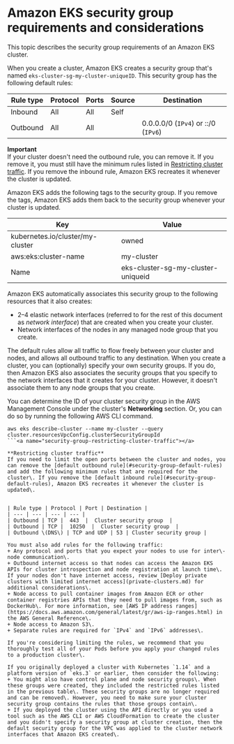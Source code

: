 # Amazon EKS security group requirements and considerations<a name="sec-group-reqs"></a>

This topic describes the security group requirements of an Amazon EKS cluster\.<a name="security-group-default-rules"></a>

When you create a cluster, Amazon EKS creates a security group that's named `eks-cluster-sg-my-cluster-uniqueID`\. This security group has the following default rules:


| Rule type | Protocol | Ports | Source | Destination | 
| --- | --- | --- | --- | --- | 
|  Inbound  |  All  |  All  | Self  |  | 
|  Outbound  |  All  |  All  |  |  0\.0\.0\.0/0 \(`IPv4`\) or ::/0 \(`IPv6`\)  | 

**Important**  
If your cluster doesn't need the outbound rule, you can remove it\. If you remove it, you must still have the minimum rules listed in [Restricting cluster traffic](#security-group-restricting-cluster-traffic)\. If you remove the inbound rule, Amazon EKS recreates it whenever the cluster is updated\.

Amazon EKS adds the following tags to the security group\. If you remove the tags, Amazon EKS adds them back to the security group whenever your cluster is updated\.


| Key | Value | 
| --- | --- | 
| kubernetes\.io/cluster/my\-cluster | owned | 
| aws:eks:cluster\-name | my\-cluster | 
| Name | eks\-cluster\-sg\-my\-cluster\-uniqueid | 

Amazon EKS automatically associates this security group to the following resources that it also creates:
+ 2–4 elastic network interfaces \(referred to for the rest of this document as *network interface*\) that are created when you create your cluster\.
+ Network interfaces of the nodes in any managed node group that you create\.

The default rules allow all traffic to flow freely between your cluster and nodes, and allows all outbound traffic to any destination\. When you create a cluster, you can \(optionally\) specify your own security groups\. If you do, then Amazon EKS also associates the security groups that you specify to the network interfaces that it creates for your cluster\. However, it doesn't associate them to any node groups that you create\.

You can determine the ID of your cluster security group in the AWS Management Console under the cluster's **Networking** section\. Or, you can do so by running the following AWS CLI command\.

```
aws eks describe-cluster --name my-cluster --query cluster.resourcesVpcConfig.clusterSecurityGroupId
```<a name="security-group-restricting-cluster-traffic"></a>

**Restricting cluster traffic**  
If you need to limit the open ports between the cluster and nodes, you can remove the [default outbound rule](#security-group-default-rules) and add the following minimum rules that are required for the cluster\. If you remove the [default inbound rule](#security-group-default-rules), Amazon EKS recreates it whenever the cluster is updated\.


| Rule type | Protocol | Port | Destination | 
| --- | --- | --- | --- | 
| Outbound | TCP |  443  |  Cluster security group  | 
| Outbound | TCP |  10250  |  Cluster security group  | 
| Outbound \(DNS\) | TCP and UDP | 53 | Cluster security group | 

You must also add rules for the following traffic:
+ Any protocol and ports that you expect your nodes to use for inter\-node communication\.
+ Outbound internet access so that nodes can access the Amazon EKS APIs for cluster introspection and node registration at launch time\. If your nodes don't have internet access, review [Deploy private clusters with limited internet access](private-clusters.md) for additional considerations\.
+ Node access to pull container images from Amazon ECR or other container registries APIs that they need to pull images from, such as DockerHub\. For more information, see [AWS IP address ranges](https://docs.aws.amazon.com/general/latest/gr/aws-ip-ranges.html) in the AWS General Reference\.
+ Node access to Amazon S3\.
+ Separate rules are required for `IPv4` and `IPv6` addresses\.

If you're considering limiting the rules, we recommend that you thoroughly test all of your Pods before you apply your changed rules to a production cluster\.

If you originally deployed a cluster with Kubernetes `1.14` and a platform version of `eks.3` or earlier, then consider the following:
+ You might also have control plane and node security groups\. When these groups were created, they included the restricted rules listed in the previous table\. These security groups are no longer required and can be removed\. However, you need to make sure your cluster security group contains the rules that those groups contain\.
+ If you deployed the cluster using the API directly or you used a tool such as the AWS CLI or AWS CloudFormation to create the cluster and you didn't specify a security group at cluster creation, then the default security group for the VPC was applied to the cluster network interfaces that Amazon EKS created\.